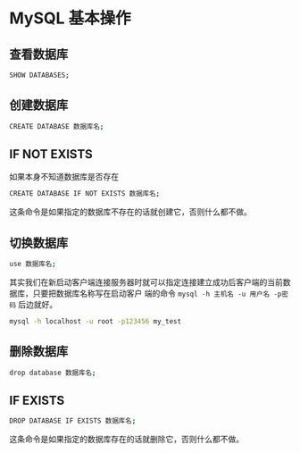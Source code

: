 # MySQL 基本操作

## 查看数据库

```bash
SHOW DATABASES;
```

## 创建数据库

```bash
CREATE DATABASE 数据库名;
```

## IF NOT EXISTS

如果本身不知道数据库是否存在

```bash
CREATE DATABASE IF NOT EXISTS 数据库名;
```

这条命令是如果指定的数据库不存在的话就创建它，否则什么都不做。

## 切换数据库

```bash
use 数据库名;
```

其实我们在新启动客户端连接服务器时就可以指定连接建立成功后客户端的当前数据库，只要把数据库名称写在启动客户
端的命令 `mysql -h 主机名 -u 用户名 -p密码` 后边就好。

```bash
mysql -h localhost -u root -p123456 my_test
```

## 删除数据库

```bash
drop database 数据库名;
```

## IF EXISTS

```bash
DROP DATABASE IF EXISTS 数据库名;
```

这条命令是如果指定的数据库存在的话就删除它，否则什么都不做。
